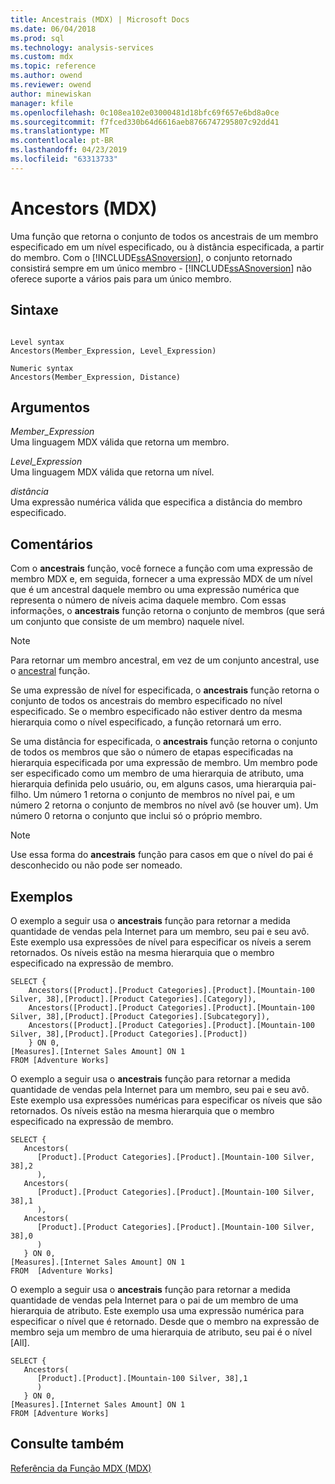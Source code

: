 ```yaml
---
title: Ancestrais (MDX) | Microsoft Docs
ms.date: 06/04/2018
ms.prod: sql
ms.technology: analysis-services
ms.custom: mdx
ms.topic: reference
ms.author: owend
ms.reviewer: owend
author: minewiskan
manager: kfile
ms.openlocfilehash: 0c108ea102e03000481d18bfc69f657e6bd8a0ce
ms.sourcegitcommit: f7fced330b64d6616aeb8766747295807c92dd41
ms.translationtype: MT
ms.contentlocale: pt-BR
ms.lasthandoff: 04/23/2019
ms.locfileid: "63313733"
---
```

# <a name="ancestors-mdx"></a>Ancestors (MDX)


  Uma função que retorna o conjunto de todos os ancestrais de um membro especificado em um nível especificado, ou à distância especificada, a partir do membro. Com o [!INCLUDE[ssASnoversion](../includes/ssasnoversion-md.md)], o conjunto retornado consistirá sempre em um único membro - [!INCLUDE[ssASnoversion](../includes/ssasnoversion-md.md)] não oferece suporte a vários pais para um único membro.  
  
## <a name="syntax"></a>Sintaxe  
  
```  
  
Level syntax  
Ancestors(Member_Expression, Level_Expression)  
  
Numeric syntax  
Ancestors(Member_Expression, Distance)  
```  
  
## <a name="arguments"></a>Argumentos  
 *Member_Expression*  
 Uma linguagem MDX válida que retorna um membro.  
  
 *Level_Expression*  
 Uma linguagem MDX válida que retorna um nível.  
  
 *distância*  
 Uma expressão numérica válida que especifica a distância do membro especificado.  
  
## <a name="remarks"></a>Comentários  
 Com o **ancestrais** função, você fornece a função com uma expressão de membro MDX e, em seguida, fornecer a uma expressão MDX de um nível que é um ancestral daquele membro ou uma expressão numérica que representa o número de níveis acima daquele membro. Com essas informações, o **ancestrais** função retorna o conjunto de membros (que será um conjunto que consiste de um membro) naquele nível.  
  
> [!NOTE]  
>  Para retornar um membro ancestral, em vez de um conjunto ancestral, use o [ancestral](../mdx/ancestor-mdx.md) função.  
  
 Se uma expressão de nível for especificada, o **ancestrais** função retorna o conjunto de todos os ancestrais do membro especificado no nível especificado. Se o membro especificado não estiver dentro da mesma hierarquia como o nível especificado, a função retornará um erro.  
  
 Se uma distância for especificada, o **ancestrais** função retorna o conjunto de todos os membros que são o número de etapas especificadas na hierarquia especificada por uma expressão de membro. Um membro pode ser especificado como um membro de uma hierarquia de atributo, uma hierarquia definida pelo usuário, ou, em alguns casos, uma hierarquia pai-filho. Um número 1 retorna o conjunto de membros no nível pai, e um número 2 retorna o conjunto de membros no nível avô (se houver um). Um número 0 retorna o conjunto que inclui só o próprio membro.  
  
> [!NOTE]  
>  Use essa forma do **ancestrais** função para casos em que o nível do pai é desconhecido ou não pode ser nomeado.  
  
## <a name="examples"></a>Exemplos  
 O exemplo a seguir usa o **ancestrais** função para retornar a medida quantidade de vendas pela Internet para um membro, seu pai e seu avô. Este exemplo usa expressões de nível para especificar os níveis a serem retornados. Os níveis estão na mesma hierarquia que o membro especificado na expressão de membro.  
  
```  
SELECT {  
    Ancestors([Product].[Product Categories].[Product].[Mountain-100 Silver, 38],[Product].[Product Categories].[Category]),  
    Ancestors([Product].[Product Categories].[Product].[Mountain-100 Silver, 38],[Product].[Product Categories].[Subcategory]),  
    Ancestors([Product].[Product Categories].[Product].[Mountain-100 Silver, 38],[Product].[Product Categories].[Product])  
    } ON 0,  
[Measures].[Internet Sales Amount] ON 1  
FROM [Adventure Works]  
```  
  
 O exemplo a seguir usa o **ancestrais** função para retornar a medida quantidade de vendas pela Internet para um membro, seu pai e seu avô. Este exemplo usa expressões numéricas para especificar os níveis que são retornados. Os níveis estão na mesma hierarquia que o membro especificado na expressão de membro.  
  
```  
SELECT {  
   Ancestors(  
      [Product].[Product Categories].[Product].[Mountain-100 Silver, 38],2  
      ),  
   Ancestors(  
      [Product].[Product Categories].[Product].[Mountain-100 Silver, 38],1  
      ),  
   Ancestors(  
      [Product].[Product Categories].[Product].[Mountain-100 Silver, 38],0  
      )  
   } ON 0,  
[Measures].[Internet Sales Amount] ON 1  
FROM  [Adventure Works]  
```  
  
 O exemplo a seguir usa o **ancestrais** função para retornar a medida quantidade de vendas pela Internet para o pai de um membro de uma hierarquia de atributo. Este exemplo usa uma expressão numérica para especificar o nível que é retornado. Desde que o membro na expressão de membro seja um membro de uma hierarquia de atributo, seu pai é o nível [All].  
  
```  
SELECT {  
   Ancestors(  
      [Product].[Product].[Mountain-100 Silver, 38],1  
      )  
   } ON 0,  
[Measures].[Internet Sales Amount] ON 1  
FROM [Adventure Works]  
```  
  
## <a name="see-also"></a>Consulte também  
 [Referência da Função MDX &#40;MDX&#41;](../mdx/mdx-function-reference-mdx.md)  
  
  
